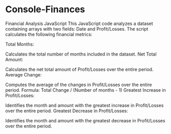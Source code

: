 # Console-Finances
Financial Analysis JavaScript
This JavaScript code analyzes a dataset containing arrays with two fields: Date and Profit/Losses. The script calculates the following financial metrics:

Total Months:

Calculates the total number of months included in the dataset.
Net Total Amount:

Calculates the net total amount of Profit/Losses over the entire period.
Average Change:

Computes the average of the changes in Profit/Losses over the entire period.
Formula: Total Change / (Number of months - 1)
Greatest Increase in Profit/Losses:

Identifies the month and amount with the greatest increase in Profit/Losses over the entire period.
Greatest Decrease in Profit/Losses:

Identifies the month and amount with the greatest decrease in Profit/Losses over the entire period.